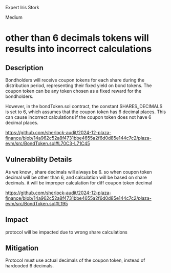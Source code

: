 Expert Iris Stork

Medium

# other than 6 decimals tokens will results into incorrect calculations

## Description 

Bondholders will receive coupon tokens for each share during the distribution period, representing their fixed yield on bond tokens. The coupon token can be any token chosen as a fixed reward for the bondholders.

However, in the bondToken.sol contract, the constant SHARES_DECIMALS is set to 6, which assumes that the coupon token has 6 decimal places. This can cause incorrect calculations if the coupon token does not have 6 decimal places.

https://github.com/sherlock-audit/2024-12-plaza-finance/blob/14a962c52a8f4731bbe4655a2f6d0d85e144c7c2/plaza-evm/src/BondToken.sol#L70C3-L71C45

## Vulnerablilty Details

As we know , share decimals will always be 6. so when coupon token decimal will be other than 6, and calculation will be based on share decimals. it will be improper calculation for diff coupon token decimal

https://github.com/sherlock-audit/2024-12-plaza-finance/blob/14a962c52a8f4731bbe4655a2f6d0d85e144c7c2/plaza-evm/src/BondToken.sol#L195
 
## Impact 

 protocol will be impacted due to wrong share calculations

## Mitigation

Protocol must use actual decimals of the coupon token, instead of hardcoded 6 decimals.